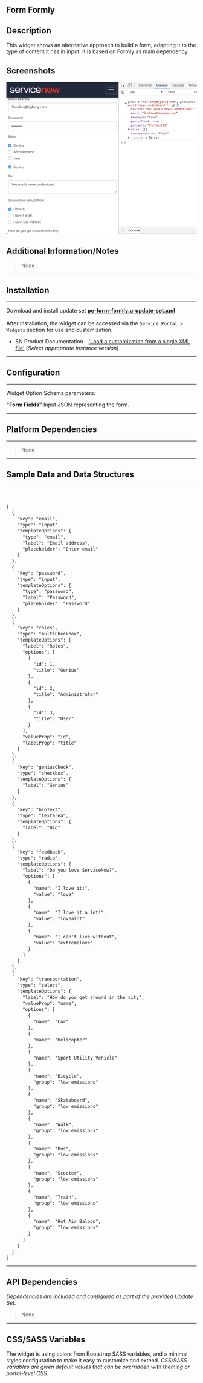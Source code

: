 ## Form Formly

## Description

This widget shows an alternative approach to build a form, adapting it to the type of content it has in input. It is based on Formly as main dependency.<br/>

## Screenshots
![](../images/pe-form-formly-01.png)
<br/>
## Additional Information/Notes
> None
---
## Installation
---
Download and install update set **[pe-form-formly.u-update-set.xml](pe-form-formly.u-update-set.xml)** <br/><br/>
After installation, the widget can be accessed via the `Service Portal > Widgets` section for use and customization.<br/>
* SN Product Documentation - ['Load a customization from a single XML file'](https://docs.servicenow.com/search?q=Load+a+customization+from+a+single+XML+file)   (<i>Select appropriate instance version</i>)
---
## Configuration
---
Widget Option Schema parameters:<br/>

**"Form Fields"** Input JSON representing the form.<br/>

---
## Platform Dependencies
---
> None
---
## Sample Data and Data Structures
---
<br/>

    [
      {
        "key": "email",
        "type": "input",
        "templateOptions": {
          "type": "email",
          "label": "Email address",
          "placeholder": "Enter email"
        }
      },
      {
        "key": "password",
        "type": "input",
        "templateOptions": {
          "type": "password",
          "label": "Password",
          "placeholder": "Password"
        }
      },
      {
        "key": "roles",
        "type": "multiCheckbox",
        "templateOptions": {
          "label": "Roles",
          "options": [
            {
              "id": 1,
              "title": "Genius"
            },
            {
              "id": 2,
              "title": "Administrator"
            },
            {
              "id": 3,
              "title": "User"
            }
          ],
          "valueProp": "id",
          "labelProp": "title"
        }
      },
      {
        "key": "geniusCheck",
        "type": "checkbox",
        "templateOptions": {
          "label": "Genius"
        }
      },
      {
        "key": "bioText",
        "type": "textarea",
        "templateOptions": {
          "label": "Bio"
        }
      },
      {
        "key": "feedback",
        "type": "radio",
        "templateOptions": {
          "label": "Do you love ServiceNow?",
          "options": [
            {
              "name": "I love it!",
              "value": "love"
            },
            {
              "name": "I love it a lot!",
              "value": "lovealot"
            },
            {
              "name": "I can't live without",
              "value": "extremelove"
            }
          ]
        }
      },
      {
        "key": "transportation",
        "type": "select",
        "templateOptions": {
          "label": "How do you get around in the city",
          "valueProp": "name",
          "options": [
            {
              "name": "Car"
            },
            {
              "name": "Helicopter"
            },
            {
              "name": "Sport Utility Vehicle"
            },
            {
              "name": "Bicycle",
              "group": "low emissions"
            },
            {
              "name": "Skateboard",
              "group": "low emissions"
            },
            {
              "name": "Walk",
              "group": "low emissions"
            },
            {
              "name": "Bus",
              "group": "low emissions"
            },
            {
              "name": "Scooter",
              "group": "low emissions"
            },
            {
              "name": "Train",
              "group": "low emissions"
            },
            {
              "name": "Hot Air Baloon",
              "group": "low emissions"
            }
          ]
        }
      }
    ]
---
## API Dependencies
<i>Dependencies are included and configured as part of the provided Update Set.</i>
> None
---
## CSS/SASS Variables
The widget is using colors from Bootstrap SASS variables, and a minimal styles configuration to make it easy to customize and extend.
_CSS/SASS variables are given default values that can be overridden with theming or portal-level CSS._
